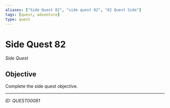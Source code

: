 ```yaml
---
aliases: ["Side Quest 82", "side quest 82", "82 Quest Side"]
tags: [quest, adventure]
type: quest
---
```


# Side Quest 82

*Side Quest*

## Objective
Complete the side quest objective.

---
*ID: QUEST00081*